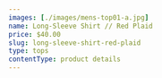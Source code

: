 ```yaml
---
images: [./images/mens-top01-a.jpg]
name: Long-Sleeve Shirt // Red Plaid
price: $40.00
slug: long-sleeve-shirt-red-plaid
type: tops
contentType: product details
---
```

